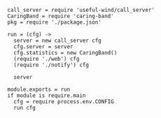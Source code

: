     call_server = require 'useful-wind/call_server'
    CaringBand = require 'caring-band'
    pkg = require './package.json'

    run = (cfg) ->
      server = new call_server cfg
      cfg.server = server
      cfg.statistics = new CaringBand()
      (require './web') cfg
      (require './notify') cfg

      server

    module.exports = run
    if module is require.main
      cfg = require process.env.CONFIG
      run cfg
